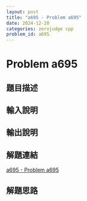 ```yaml
---
layout: post
title: "a695 - Problem a695"
date: 2024-12-20
categories: zerojudge cpp
problem_id: a695
---
```


# Problem a695

## 題目描述



## 輸入說明



## 輸出說明



## 解題連結

[a695 - Problem a695](https://zerojudge.tw/ShowProblem?problemid=a695)

## 解題思路

